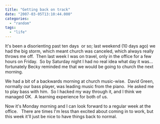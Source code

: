 ```yaml
---
title: "Getting back on track"
date: "2007-03-05T13:10:44.000"
categories: 
  - "random"
tags: 
  - "life"
---
```


It's been a disorienting past ten days  or so; last weekend (10 days ago) we had the big storm, which meant church was canceled, which always really throws me off.  Then last week I was on travel, only in the office for a few hours on Friday.  So by Saturday night I had no real idea what day it was...  fortunately Becky reminded me that we would be going to church the next morning.

We had a bit of a backwards morning at church music-wise.  David Green, normally our bass player, was leading music from the piano.  He asked me to play bass with him.  So I hacked my way through it, and I think we managed OK.  A learning experience for both of us.

Now it's Monday morning and I can look forward to a regular week at the office.   There are times I'm less than excited about coming in to work, but this week it'll just be nice to have things back to normal.
